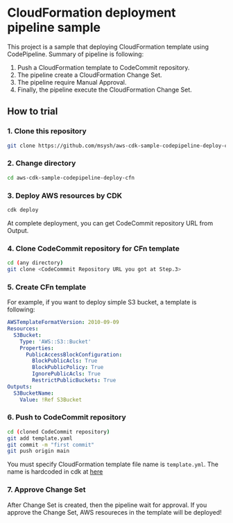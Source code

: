 # CloudFormation deployment pipeline sample

This project is a sample that deploying CloudFormation template using CodePipeline. Summary of pipeline is following:

1. Push a CloudFormation template to CodeCommit repository.
2. The pipeline create a CloudFormation Change Set.
3. The pipeline require Manual Approval.
4. Finally, the pipeline execute the CloudFormation Change Set.

## How to trial

### 1. Clone this repository

```sh
git clone https://github.com/msysh/aws-cdk-sample-codepipeline-deploy-cfn
```

### 2. Change directory

```sh
cd aws-cdk-sample-codepipeline-deploy-cfn
```

### 3. Deploy AWS resources by CDK

```sh
cdk deploy
```

At complete deployment, you can get CodeCommit repository URL from Output.

### 4. Clone CodeCommit repository for CFn template

```sh
cd (any directory)
git clone <CodeCommmit Repository URL you got at Step.3>
```

### 5. Create CFn template

For example, if you want to deploy simple S3 bucket, a template is following:

```yaml
AWSTemplateFormatVersion: 2010-09-09
Resources:
  S3Bucket:
    Type: 'AWS::S3::Bucket'
    Properties:
      PublicAccessBlockConfiguration:
        BlockPublicAcls: True
        BlockPublicPolicy: True
        IgnorePublicAcls: True
        RestrictPublicBuckets: True
Outputs:
  S3BucketName:
    Value: !Ref S3Bucket
```

### 6. Push to CodeCommit repository

```sh
cd (cloned CodeCommit repository)
git add template.yaml
git commit -m "first commit"
git push origin main
```

You must specify CloudFormation template file name is `template.yml`. The name is hardcoded in cdk at [here](./lib/codepipeline-deploy-cfn-stack.ts#L89)

### 7. Approve Change Set

After Change Set is created, then the pipeline wait for approval. If you approve the Change Set, AWS resoureces in the template will be deployed!